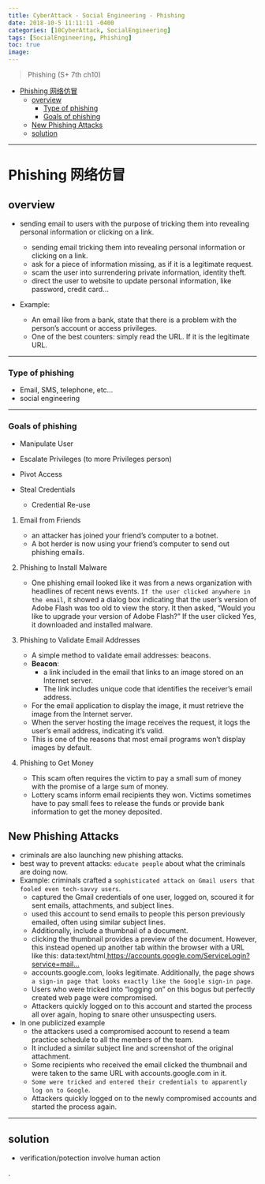 ```yaml
---
title: CyberAttack - Social Engineering - Phishing
date: 2018-10-5 11:11:11 -0400
categories: [10CyberAttack, SocialEngineering]
tags: [SocialEngineering, Phishing]
toc: true
image:
---
```


> Phishing (S+ 7th ch10)

- [Phishing 网络仿冒](#phishing-网络仿冒)
  - [overview](#overview)
    - [Type of phishing](#type-of-phishing)
    - [Goals of phishing](#goals-of-phishing)
  - [New Phishing Attacks](#new-phishing-attacks)
  - [solution](#solution)

---

# Phishing 网络仿冒

## overview


- sending email to users with the purpose of tricking them into revealing personal information or clicking on a link.
  - sending email tricking them into revealing personal information or clicking on a link.
  - ask for a piece of information missing, as if it is a legitimate request.
  - scam the user into surrendering private information, identity theft.
  - direct the user to website to update personal information, like password, credit card…

- Example:
  - An email like from a bank, state that there is a problem with the person’s account or access privileges.
  - One of the best counters: simply read the URL. If it is the legitimate URL.

---

### Type of phishing
- Email, SMS, telephone, etc...
- social engineering

---

### Goals of phishing

- Manipulate User

- Escalate Privileges (to more Privileges person)

- Pivot Access

- Steal Credentials
  - Credential Re-use

1. Email from Friends
   - an attacker has joined your friend’s computer to a botnet.
   - A bot herder is now using your friend’s computer to send out phishing emails.

2. Phishing to Install Malware
   - One phishing email looked like it was from a news organization with headlines of recent news events. `If the user clicked anywhere in the email`, it showed a dialog box indicating that the user’s version of Adobe Flash was too old to view the story. It then asked, “Would you like to upgrade your version of Adobe Flash?” If the user clicked Yes, it downloaded and installed malware.

3. Phishing to Validate Email Addresses
   - A simple method to validate email addresses: beacons.
   - **Beacon**:
     - a link included in the email that links to an image stored on an Internet server.
     - The link includes unique code that identifies the receiver’s email address.
   - For the email application to display the image, it must retrieve the image from the Internet server.
   - When the server hosting the image receives the request, it logs the user’s email address, indicating it’s valid.
   - This is one of the reasons that most email programs won’t display images by default.

4. Phishing to Get Money
   - This scam often requires the victim to pay a small sum of money with the promise of a large sum of money.
   - Lottery scams inform email recipients they won. Victims sometimes have to pay small fees to release the funds or provide bank information to get the money deposited.

## New Phishing Attacks
- criminals are also launching new phishing attacks.
- best way to prevent attacks: `educate people` about what the criminals are doing now.
- Example: criminals crafted a `sophisticated attack on Gmail users that fooled even tech-savvy users`.
  - captured the Gmail credentials of one user, logged on, scoured it for sent emails, attachments, and subject lines.
  - used this account to send emails to people this person previously emailed, often using similar subject lines.
  - Additionally, include a thumbnail of a document.
  - clicking the thumbnail provides a preview of the document. However, this instead opened up another tab within the browser with a URL like this: data:text/html,https://accounts.google.com/ServiceLogin?service=mail…
  - accounts.google.com, looks legitimate. Additionally, the page shows `a sign-in page that looks exactly like the Google sign-in page`.
  - Users who were tricked into “logging on” on this bogus but perfectly created web page were compromised.
  - Attackers quickly logged on to this account and started the process all over again, hoping to snare other unsuspecting users.
- In one publicized example
  - the attackers used a compromised account to resend a team practice schedule to all the members of the team.
  - It included a similar subject line and screenshot of the original attachment.
  - Some recipients who received the email clicked the thumbnail and were taken to the same URL with accounts.google.com in it.
  - `Some were tricked and entered their credentials to apparently log on to Google`.
  - Attackers quickly logged on to the newly compromised accounts and started the process again.

---

## solution

- verification/potection involve human action












.
